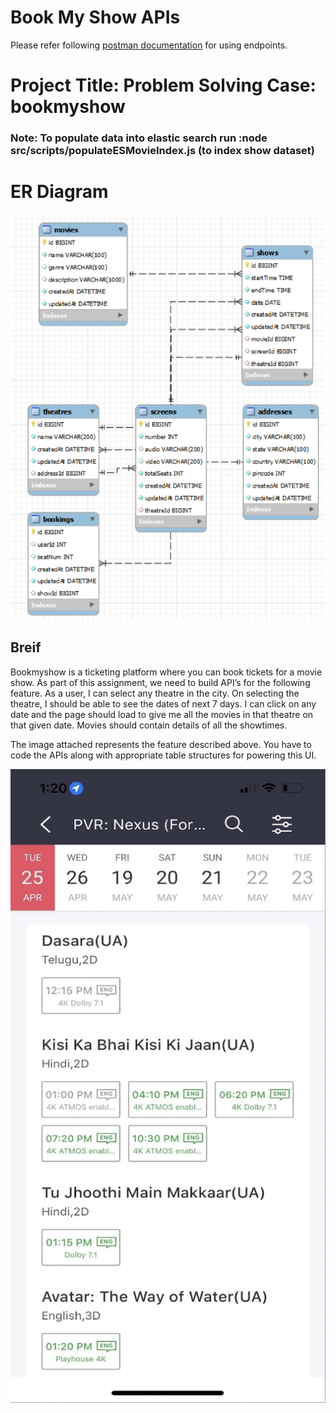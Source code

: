 # Book My Show APIs

Please refer following [postman documentation](https://documenter.getpostman.com/view/12674486/2s93m1bQWN) for using endpoints.

# Project Title: Problem Solving Case: bookmyshow

### Note: To populate data into elastic search run :node src/scripts/populateESMovieIndex.js (to index show dataset)

# ER Diagram

![ER Diagram](./public/erdiagram.PNG)

## Breif

Bookmyshow is a ticketing platform where you can book tickets for a movie show. As part of this assignment, we need to build API’s for the following feature. As a user, I can select any theatre in the city. On selecting the theatre, I should be able to see the dates of next 7 days. I can click on any date and the page should load to give me all the movies in that theatre on that given date. Movies should contain details of all the showtimes.

The image attached represents the feature described above. You have to code the APIs along with appropriate table structures for powering this UI.

![Desired UI](./public/bookmyshow.png)
